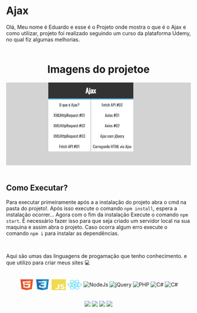 # Ajax
Olá, Meu nome é Eduardo e esse é o Projeto onde mostra o que é o Ajax e como utilizar, projeto foi realizado seguindo um curso da plataforma Udemy, no qual fiz algumas melhorias.
<br>
<br>
<div align="center">
   <h1>Imagens do projetoe</h1>
   <img src="img.jpg">
  <br>
</div>
<br>

## Como Executar?
Para executar primeiramente após a a instalação do projeto abra o cmd na pasta do projeto!. Após isso execute o comando `npm install`, espera a instalação ocorrer... Agora com o fim da instalação Execute o comando `npm start`. 
É necessário fazer isso para que seja criado um servidor local na sua maquina e assim abra o projeto. Caso ocorra algum erro execute o comando `npm i` para instalar as dependências.

<br>

  Aqui são umas das linguagens de progamação que tenho conhecimento. e que utilizo para criar meus sites 💻
<br>
<div align="center" style="display: inline_block"><br> 
  <img align="center" alt="HTML" height="30" width="40" src="https://raw.githubusercontent.com/devicons/devicon/master/icons/html5/html5-original.svg">
  <img align="center" alt="CSS" height="30" width="40" src="https://raw.githubusercontent.com/devicons/devicon/master/icons/css3/css3-original.svg">
  <img align="center" alt="Js" height="30" width="40" src="https://raw.githubusercontent.com/devicons/devicon/master/icons/javascript/javascript-plain.svg">
  <img align="center" alt="React" height="30" width="40" src="https://raw.githubusercontent.com/devicons/devicon/master/icons/react/react-original.svg">
  <img align="center" alt="NodeJs" height="30" width="40" src="https://cdn.jsdelivr.net/gh/devicons/devicon/icons/nodejs/nodejs-original.svg" />
  <img align="center" alt="jQuery" height="30" width="40" src="https://cdn.jsdelivr.net/gh/devicons/devicon/icons/jquery/jquery-original.svg" />
  <img align="center" alt="PHP" height="30" width="40" src="https://cdn.jsdelivr.net/gh/devicons/devicon/icons/php/php-original.svg" />
  <img align="center" alt="C#" height="30" width="40" src="https://cdn.jsdelivr.net/gh/devicons/devicon/icons/csharp/csharp-original.svg" />
  <img align="center" alt="C#" height="30" width="40" src="https://cdn.jsdelivr.net/gh/devicons/devicon/icons/python/python-original.svg" />
            
  ##
 
<div> 
  <a href="https://www.instagram.com/eduardofs_02/?hl=pt-br" target="_blank"><img src="https://img.shields.io/badge/-Instagram-%23E4405F?style=for-the-badge&logo=instagram&logoColor=white" target="_blank"></a>
  <a href="https://www.facebook.com/profile.php?id=100021540135507" target="_blank"><img src="https://img.shields.io/badge/Facebook-1877F2?style=for-the-badge&logo=facebook&logoColor=white" target="_blank"></a>
  <a href = "mailto:eduardo.f.seco@gmail.com"><img src="https://img.shields.io/badge/Gmail-D14836?style=for-the-badge&logo=gmail&logoColor=white" target="_blank"></a>
  <a href="https://open.spotify.com/user/72f76s6dnnl40llmc8c8011y2?si=3160eb6075f64e1" target="_blank"><img src="https://img.shields.io/badge/Spotify-1ED760?&style=for-the-badge&logo=spotify&logoColor=white" target="_blank"></a>
  
  

  
  
 
</div>

